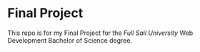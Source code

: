 # Final Project

This repo is for my Final Project for the _Full Sail University_ Web Development Bachelor of Science degree.
